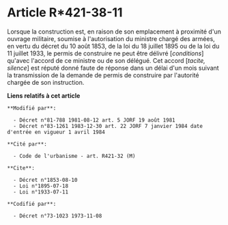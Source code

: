 # Article R*421-38-11

Lorsque la construction est, en raison de son emplacement à proximité d'un ouvrage militaire, soumise à l'autorisation du
ministre chargé des armées, en vertu du décret du 10 août 1853, de la loi du 18 juillet 1895 ou de la loi du 11 juillet 1933,
le permis de construire ne peut être délivré [*conditions*] qu'avec l'accord de ce ministre ou de son délégué. Cet accord
[*tacite, silence*] est réputé donné faute de réponse dans un délai d'un mois suivant la transmission de la demande de permis
de construire par l'autorité chargée de son instruction.

**Liens relatifs à cet article**

	**Modifié par**:

	  - Décret n°81-788 1981-08-12 art. 5 JORF 19 août 1981
	  - Décret n°83-1261 1983-12-30 art. 22 JORF 7 janvier 1984 date d'entrée en vigueur 1 avril 1984

	**Cité par**:

	  - Code de l'urbanisme - art. R421-32 (M)

	**Cite**:

	  - Décret n°1853-08-10
	  - Loi n°1895-07-18
	  - Loi n°1933-07-11

	**Codifié par**:

	  - Décret n°73-1023 1973-11-08
